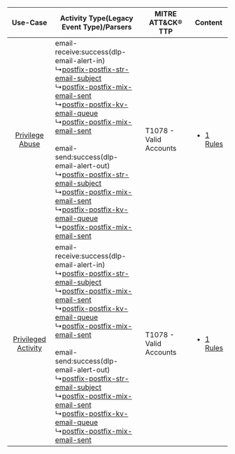 |    Use-Case    | Activity Type(Legacy Event Type)/Parsers    | MITRE ATT&CK® TTP          | Content    |
|:----:| ---- | ---- | ---- |
|     [Privilege Abuse](../../../UseCases/uc_privilege_abuse.md)     |  email-receive:success(dlp-email-alert-in)<br> ↳[postfix-postfix-str-email-subject](Ps/pC_postfixpostfixstremailsubject.md)<br> ↳[postfix-postfix-mix-email-sent](Ps/pC_postfixpostfixmixemailsent.md)<br> ↳[postfix-postfix-kv-email-queue](Ps/pC_postfixpostfixkvemailqueue.md)<br> ↳[postfix-postfix-mix-email-sent](Ps/pC_postfixpostfixmixemailsent.md)<br><br> email-send:success(dlp-email-alert-out)<br> ↳[postfix-postfix-str-email-subject](Ps/pC_postfixpostfixstremailsubject.md)<br> ↳[postfix-postfix-mix-email-sent](Ps/pC_postfixpostfixmixemailsent.md)<br> ↳[postfix-postfix-kv-email-queue](Ps/pC_postfixpostfixkvemailqueue.md)<br> ↳[postfix-postfix-mix-email-sent](Ps/pC_postfixpostfixmixemailsent.md)<br> | T1078 - Valid Accounts<br> | [<ul><li>1 Rules</li></ul>](RM/r_m_postfix_postfix_Privilege_Abuse.md)     |
| [Privileged Activity](../../../UseCases/uc_privileged_activity.md) |  email-receive:success(dlp-email-alert-in)<br> ↳[postfix-postfix-str-email-subject](Ps/pC_postfixpostfixstremailsubject.md)<br> ↳[postfix-postfix-mix-email-sent](Ps/pC_postfixpostfixmixemailsent.md)<br> ↳[postfix-postfix-kv-email-queue](Ps/pC_postfixpostfixkvemailqueue.md)<br> ↳[postfix-postfix-mix-email-sent](Ps/pC_postfixpostfixmixemailsent.md)<br><br> email-send:success(dlp-email-alert-out)<br> ↳[postfix-postfix-str-email-subject](Ps/pC_postfixpostfixstremailsubject.md)<br> ↳[postfix-postfix-mix-email-sent](Ps/pC_postfixpostfixmixemailsent.md)<br> ↳[postfix-postfix-kv-email-queue](Ps/pC_postfixpostfixkvemailqueue.md)<br> ↳[postfix-postfix-mix-email-sent](Ps/pC_postfixpostfixmixemailsent.md)<br> | T1078 - Valid Accounts<br> | [<ul><li>1 Rules</li></ul>](RM/r_m_postfix_postfix_Privileged_Activity.md) |